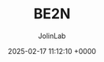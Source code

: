 ---
layout: post
title: "BE2N"
date: 2025-02-17 11:12:10 +0000
categories: synths

name: BE2N
author: JolinLab
link: https://www.jolinlab.com/be2n/
demo: https://www.youtube.com/watch?v=IiPVO7SEGBI
pic: ../pics/be2n.jpg
description: "BE2N is a 22HP eurorack module with two specular Benjolins at its core."
notes: "The Benjolin designed by Rob Hordijk in 2009, was a a kit to be built in educational workshops to promote synth DIY. The idea is that people can build a medium complexity electronic circuit in a controlled environment and box it later at home."
artifacts:
  - Schematic: true
  - PCB: false
  - BOM: true
  - FW: true
  - Docs: false
  - Enclosure: true
tags: [Modular,Digital]
level: Advanced
---